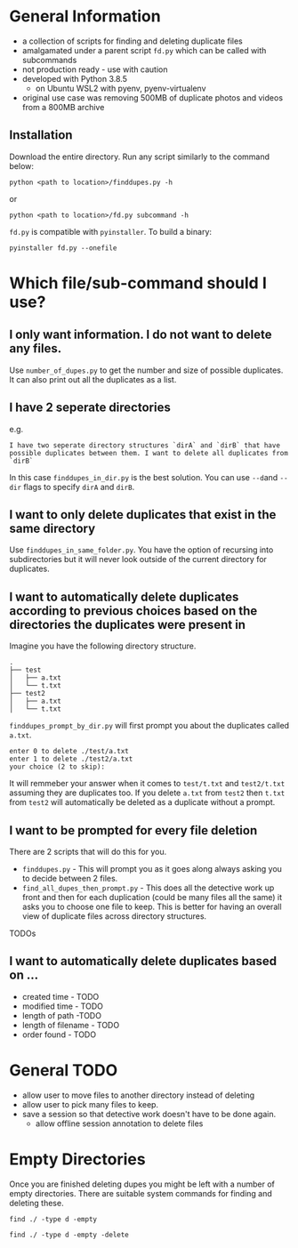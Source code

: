 # General Information

- a collection of scripts for finding and deleting duplicate files
- amalgamated under a parent script `fd.py` which can be called with subcommands
- not production ready - use with caution
- developed with Python 3.8.5
    - on Ubuntu WSL2 with pyenv, pyenv-virtualenv
- original use case was removing 500MB of duplicate photos and videos from a 800MB archive

## Installation

Download the entire directory. Run any script similarly to the command below:

```
python <path to location>/finddupes.py -h
```

or

```
python <path to location>/fd.py subcommand -h
```

`fd.py` is compatible with `pyinstaller`. To build a binary:

```
pyinstaller fd.py --onefile
```


# Which file/sub-command should I use?


## I only want information. I do not want to delete any files.

Use `number_of_dupes.py` to get the number and size of possible duplicates. It can also print out all the duplicates as a list.


## I have 2 seperate directories

e.g.
    
    I have two seperate directory structures `dirA` and `dirB` that have possible duplicates between them. I want to delete all duplicates from `dirB`

In this case `finddupes_in_dir.py` is the best solution. You can use `--d`and `--dir` flags to specify `dirA` and `dirB`.


## I want to only delete duplicates that exist in the same directory

Use `finddupes_in_same_folder.py`. You have the option of recursing into subdirectories but it will never look outside of the current directory for duplicates.


## I want to automatically delete duplicates according to previous choices based on the directories the duplicates were present in

Imagine you have the following directory structure.

```
.
├── test
│   ├── a.txt
│   └── t.txt
├── test2
│   ├── a.txt
│   └── t.txt
```

`finddupes_prompt_by_dir.py` will first prompt you about the duplicates called `a.txt`. 

```
enter 0 to delete ./test/a.txt
enter 1 to delete ./test2/a.txt
your choice (2 to skip):
```

It will remmeber your answer when it comes to `test/t.txt` and `test2/t.txt` assuming they are duplicates too. If you delete `a.txt` from `test2` then `t.txt` from `test2` will automatically be deleted as a duplicate without a prompt.


## I want to be prompted for every file deletion

There are 2 scripts that will do this for you.

* `finddupes.py` - This will prompt you as it goes along always asking you to decide between 2 files.
* `find_all_dupes_then_prompt.py` - This does all the detective work up front and then for each duplication (could be many files all the same) it asks you to choose one file to keep. This is better for having an overall view of duplicate files across directory structures.

TODOs 

## I want to automatically delete duplicates based on ...

- created time - TODO
- modified time - TODO
- length of path -TODO
- length of filename - TODO
- order found - TODO


# General TODO

- allow user to move files to another directory instead of deleting
- allow user to pick many files to keep.
- save a session so that detective work doesn't have to be done again.
    - allow offline session annotation to delete files


# Empty Directories

Once you are finished deleting dupes you might be left with a number of empty directories. There are suitable system
commands for finding and deleting these.

```
find ./ -type d -empty

find ./ -type d -empty -delete
```
